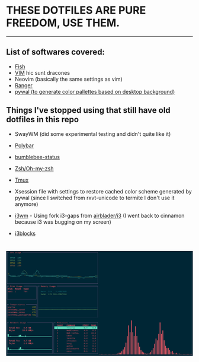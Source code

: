 # THESE DOTFILES ARE PURE FREEDOM, USE THEM.
---
## List of softwares covered:
- [Fish](https://github.com/fish-shell/fish-shell)
- [VIM](https://github.com/vim/vim) hic sunt dracones
- Neovim (basically the same settings as vim)
- [Ranger](https://github.com/ranger/ranger)
- [pywal (to generate color pallettes based on desktop background)](https://github.com/dylanaraps/pywal)

## Things I've stopped using that still have old dotfiles in this repo
- SwayWM (did some experimental testing and didn't quite like it)
- [Polybar](https://github.com/jaagr/polybar)
- [bumblebee-status](https://github.com/tobi-wan-kenobi/bumblebee-status)
- [Zsh/Oh-my-zsh](https://github.com/robbyrussell/oh-my-zsh)
- [Tmux](https://github.com/tmux/tmux/wiki)

- Xsession file with settings to restore cached color scheme generated by pywal (since I switched from rxvt-unicode to termite I don't use it anymore)
- [i3wm](i3wm.org) - Using fork i3-gaps from [airblader/i3](https://github.com/Airblader/i3) (I went back to cinnamon because i3 was bugging on my screen)
- [i3blocks](https://github.com/vivien/i3blocks)

# ![desktop_result](screenshot.png "true beauty lies in detail")
